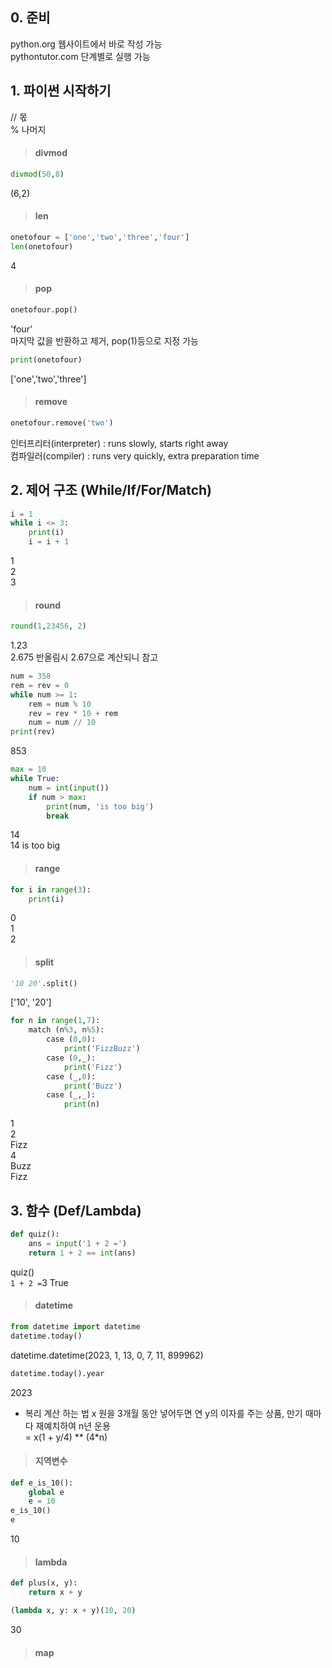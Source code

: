 ## 0. 준비
python.org 웹사이트에서 바로 작성 가능\
pythontutor.com 단계별로 실행 가능
## 1. 파이썬 시작하기
// 몫  
% 나머지
>#### divmod
```python
divmod(50,8)
```
(6,2)
>#### len
```python
onetofour = ['one','two','three','four']
len(onetofour)
```
4
>#### pop
```python
onetofour.pop()
```
'four'  
마지막 값을 반환하고 제거, pop(1)등으로 지정 가능
```python
print(onetofour)
```
['one','two','three']
>#### remove
```python
onetofour.remove('two')
```

인터프리터(interpreter) : runs slowly, starts right away  
컴파일러(compiler) : runs very quickly, extra preparation time  

## 2. 제어 구조 (While/If/For/Match)
```python
i = 1
while i <= 3:
    print(i)
    i = i + 1
```
1  
2  
3
>#### round
````python
round(1,23456, 2)
````
1.23  
2.675 반올림시 2.67으로 계산되니 참고

```python
num = 358
rem = rev = 0
while num >= 1:
    rem = num % 10
    rev = rev * 10 + rem
    num = num // 10
print(rev)
```
853
```python
max = 10
while True:
    num = int(input())
    if num > max:
        print(num, 'is too big')
        break
```
14  
14 is too big
>#### range
```python
for i in range(3):
    print(i)
```
0  
1  
2
>#### split
```python
'10 20'.split()
```
['10', '20']
```python
for n in range(1,7):
    match (n%3, n%5):
        case (0,0):
            print('FizzBuzz')
        case (0,_):
            print('Fizz')
        case (_,0):
            print('Buzz')
        case (_,_):
            print(n)
```
1  
2  
Fizz  
4  
Buzz  
Fizz  
## 3. 함수 (Def/Lambda)
```python
def quiz():
    ans = input('1 + 2 =')
    return 1 + 2 == int(ans)
```
quiz()  
`1 + 2 =`3
True
>#### datetime
```python
from datetime import datetime
datetime.today()
```
datetime.datetime(2023, 1, 13, 0, 7, 11, 899962)  
```python
datetime.today().year
```
2023  

* 복리 계산 하는 법
x 원을 3개월 동안 넣어두면 연 y의 이자를 주는 상품, 만기 때마다 재예치하여 n년 운용  
= x(1 + y/4) ** (4*n)

>#### 지역변수
```python
def e_is_10():
    global e
    e = 10
e_is_10()
e
```
10
>#### lambda
```python
def plus(x, y):
    return x + y
```
```python
(lambda x, y: x + y)(10, 20)
```
30
>#### map

